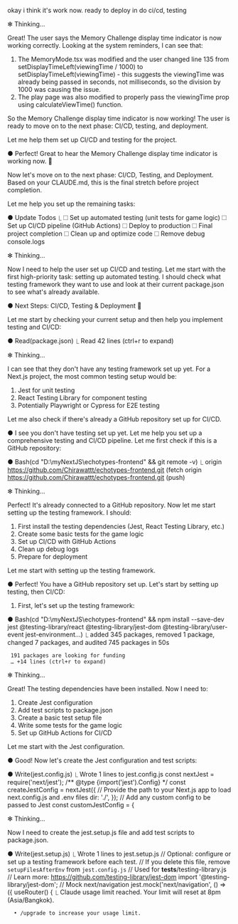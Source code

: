 okay i think it's work now. ready to deploy in do ci/cd, testing

✻ Thinking…

  Great! The user says the Memory Challenge display time indicator is now working correctly. Looking at the system reminders, I can see that:

  1. The MemoryMode.tsx was modified and the user changed line 135 from setDisplayTimeLeft(viewingTime / 1000) to setDisplayTimeLeft(viewingTime) - this suggests the viewingTime was already being passed in seconds, not milliseconds, 
  so the division by 1000 was causing the issue.
  2. The play page was also modified to properly pass the viewingTime prop using calculateViewTime() function.

  So the Memory Challenge display time indicator is now working! The user is ready to move on to the next phase: CI/CD, testing, and deployment.

  Let me help them set up CI/CD and testing for the project.

● Perfect! Great to hear the Memory Challenge display time indicator is working now. 🎉

  Now let's move on to the next phase: CI/CD, Testing, and Deployment. Based on your CLAUDE.md, this is the final stretch before project completion.

  Let me help you set up the remaining tasks:

● Update Todos
  ⎿  ☐ Set up automated testing (unit tests for game logic)
     ☐ Set up CI/CD pipeline (GitHub Actions)
     ☐ Deploy to production
     ☐ Final project completion
     ☐ Clean up and optimize code
     ☐ Remove debug console.logs

✻ Thinking…

  Now I need to help the user set up CI/CD and testing. Let me start with the first high-priority task: setting up automated testing. I should check what testing framework they want to use and look at their current package.json to see
   what's already available.

● Next Steps: CI/CD, Testing & Deployment 🚀

  Let me start by checking your current setup and then help you implement testing and CI/CD:

● Read(package.json)
  ⎿  Read 42 lines (ctrl+r to expand)

✻ Thinking…

  I can see that they don't have any testing framework set up yet. For a Next.js project, the most common testing setup would be:

  1. Jest for unit testing
  2. React Testing Library for component testing
  3. Potentially Playwright or Cypress for E2E testing

  Let me also check if there's already a GitHub repository set up for CI/CD.

● I see you don't have testing set up yet. Let me help you set up a comprehensive testing and CI/CD pipeline. Let me first check if this is a GitHub repository:

● Bash(cd "D:\myNextJS\echotypes-frontend" && git remote -v)
  ⎿  origin     https://github.com/Chirawattt/echotypes-frontend.git (fetch
     origin     https://github.com/Chirawattt/echotypes-frontend.git (push)

✻ Thinking…

  Perfect! It's already connected to a GitHub repository. Now let me start setting up the testing framework. I should:

  1. First install the testing dependencies (Jest, React Testing Library, etc.)
  2. Create some basic tests for the game logic
  3. Set up CI/CD with GitHub Actions
  4. Clean up debug logs
  5. Prepare for deployment

  Let me start with setting up the testing framework.

● Perfect! You have a GitHub repository set up. Let's start by setting up testing, then CI/CD:

  1. First, let's set up the testing framework:

● Bash(cd "D:\myNextJS\echotypes-frontend" && npm install --save-dev jest @testing-library/react @testing-library/jest-dom @testing-library/user-event jest-environment…)
  ⎿  added 345 packages, removed 1 package, changed 7 packages, and audited 745 packages in 50s

     191 packages are looking for funding
     … +14 lines (ctrl+r to expand)

✻ Thinking…

  Great! The testing dependencies have been installed. Now I need to:

  1. Create Jest configuration
  2. Add test scripts to package.json
  3. Create a basic test setup file
  4. Write some tests for the game logic
  5. Set up GitHub Actions for CI/CD

  Let me start with the Jest configuration.

● Good! Now let's create the Jest configuration and test scripts:

● Write(jest.config.js)
  ⎿  Wrote 1 lines to jest.config.js
     const nextJest = require('next/jest');
     /** @type {import('jest').Config} */
     const createJestConfig = nextJest({
       // Provide the path to your Next.js app to load next.config.js and .env files
       dir: './',
     });
     // Add any custom config to be passed to Jest
     const customJestConfig = {

✻ Thinking…

  Now I need to create the jest.setup.js file and add test scripts to package.json.

● Write(jest.setup.js)
  ⎿  Wrote 1 lines to jest.setup.js
     // Optional: configure or set up a testing framework before each test.
     // If you delete this file, remove `setupFilesAfterEnv` from `jest.config.js`
     // Used for __tests__/testing-library.js
     // Learn more: https://github.com/testing-library/jest-dom
     import '@testing-library/jest-dom';
     // Mock next/navigation
     jest.mock('next/navigation', () => ({
       useRouter() {
  ⎿  Claude usage limit reached. Your limit will reset at 8pm (Asia/Bangkok).

      • /upgrade to increase your usage limit.